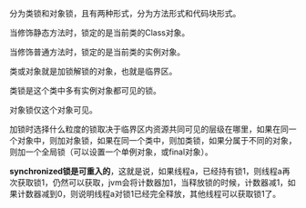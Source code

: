 
分为类锁和对象锁，且有两种形式，分为方法形式和代码块形式。

当修饰静态方法时，锁定的是当前类的Class对象。

当修饰普通方法时，锁定的是当前类的实例对象。

类或对象就是加锁解锁的对象，也就是临界区。

类锁是这个类中多有实例对象都可见的锁。

对象锁仅这个对象可见。

加锁时选择什么粒度的锁取决于临界区内资源共同可见的层级在哪里，如果在同一个对象中，则加对象锁，如果在同一个类中，则加类锁，如果分属于不同的对象，则加一个全局锁（可以设置一个单例对象，或final对象）。

**synchronized锁是可重入的**，这就是说，如果线程a，已经持有锁1，则线程a再次获取锁1，仍然可以获取，jvm会将计数器加1，当释放锁的时候，计数器减1，如果计数器减到0，则说明线程a对锁1已经完全释放，其他线程可以获取锁1了。
